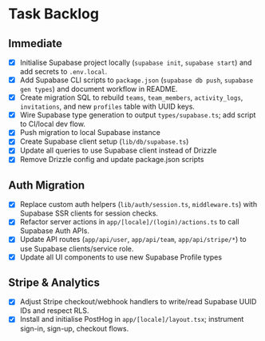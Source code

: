 # Task Backlog

## Immediate
- [x] Initialise Supabase project locally (`supabase init`, `supabase start`) and add secrets to `.env.local`.
- [x] Add Supabase CLI scripts to `package.json` (`supabase db push`, `supabase gen types`) and document workflow in README.
- [x] Create migration SQL to rebuild `teams`, `team_members`, `activity_logs`, `invitations`, and new `profiles` table with UUID keys.
- [x] Wire Supabase type generation to output `types/supabase.ts`; add script to CI/local dev flow.
- [x] Push migration to local Supabase instance
- [x] Create Supabase client setup (`lib/db/supabase.ts`)
- [x] Update all queries to use Supabase client instead of Drizzle
- [x] Remove Drizzle config and update package.json scripts

## Auth Migration
- [x] Replace custom auth helpers (`lib/auth/session.ts`, `middleware.ts`) with Supabase SSR clients for session checks.
- [x] Refactor server actions in `app/[locale]/(login)/actions.ts` to call Supabase Auth APIs.
- [x] Update API routes (`app/api/user`, `app/api/team`, `app/api/stripe/*`) to use Supabase clients/service role.
- [x] Update all UI components to use new Supabase Profile types

## Stripe & Analytics
- [x] Adjust Stripe checkout/webhook handlers to write/read Supabase UUID IDs and respect RLS.
- [x] Install and initialise PostHog in `app/[locale]/layout.tsx`; instrument sign-in, sign-up, checkout flows.
